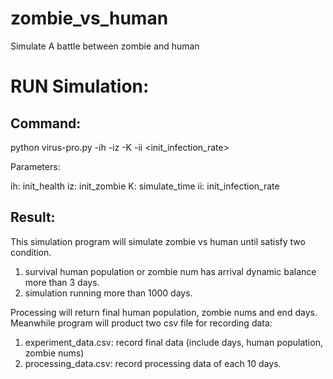 # zombie_vs_human
Simulate A battle between zombie and human

# RUN Simulation:
## Command:
python virus-pro.py -ih <human-init-population> -iz <zombie-init-nums> -K <simulate-time> -ii <init_infection_rate>
  
Parameters:
  
  ih: init_health
  iz: init_zombie
  K: simulate_time
  ii: init_infection_rate

## Result:
  This simulation program will simulate zombie vs human until satisfy two condition.
  1. survival human population or zombie num has arrival dynamic balance more than 3 days.
  2. simulation running more than 1000 days.
  
  Processing will return final human population, zombie nums and end days. 
  Meanwhile program will product two csv file for recording data:
  1. experiment_data.csv:  record final data (include days, human population, zombie nums)
  2. processing_data.csv:  record processing data of each 10 days.
